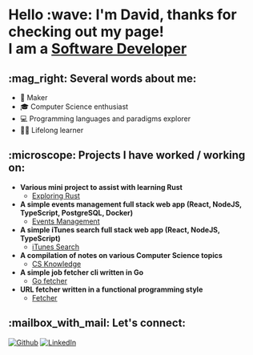 <h1>Hello :wave: I'm David, thanks for checking out my page! <br/>I am a <a href="https://github.com/davidc6">Software Developer</a>

<h2>:mag_right: Several words about me:</h2>

- :hammer: Maker
- :mortar_board: Computer Science enthusiast
- :computer: Programming languages and paradigms explorer
- :student: Lifelong learner

<h2>:microscope: Projects I have worked / working on:</h2>

- <b>Various mini project to assist with learning Rust</b>
  - [Exploring Rust](https://github.com/davidc6/exploring_rust)
- <b>A simple events management full stack web app (React, NodeJS, TypeScript, PostgreSQL, Docker)</b>
  - [Events Management](https://github.com/davidc6/events-management)
- <b>A simple iTunes search full stack web app (React, NodeJS, TypeScript)</b>
  - [iTunes Search](https://github.com/davidc6/itunes-search)
- <b>A compilation of notes on various Computer Science topics</b>
  - [CS Knowledge](https://github.com/davidc6/cs-knowledge)
- <b>A simple job fetcher cli written in Go</b>
  - [Go fetcher](https://github.com/davidc6/go-fetcher)
- <b>URL fetcher written in a functional programming style</b>
  - [Fetcher](https://github.com/davidc6/fetcher)

<h2>:mailbox_with_mail: Let's connect:</h2>

<a href="https://github.com/davidc6" target="_blank"><img alt="Github" src="https://img.shields.io/badge/GitHub-%2312100E.svg?&style=for-the-badge&logo=Github&logoColor=white" /></a> <a href="https://www.linkedin.com/in/david-chubabriya" target="_blank"><img alt="LinkedIn" src="https://img.shields.io/badge/linkedin-%230077B5.svg?&style=for-the-badge&logo=linkedin&logoColor=white" /></a>
